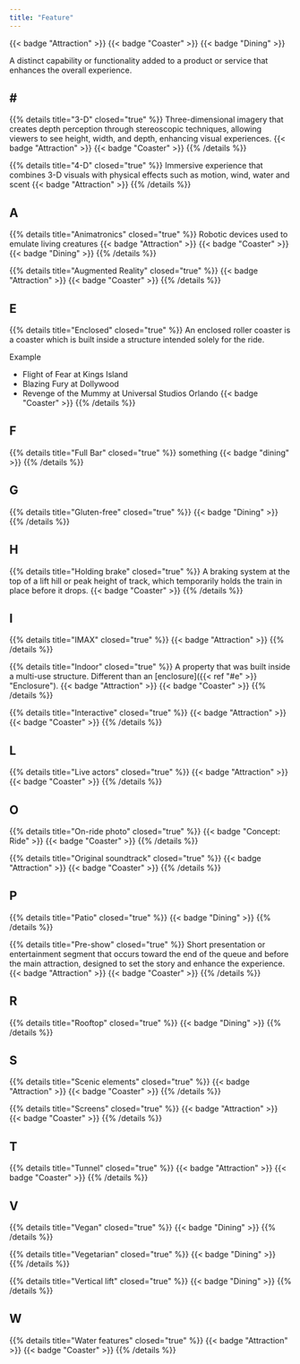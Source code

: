 ```yaml
---
title: "Feature"
---
```


{{< badge "Attraction" >}}
{{< badge "Coaster" >}}
{{< badge "Dining" >}}

A distinct capability or functionality added to a product or service that enhances the overall experience.

## # #

{{% details title="3-D" closed="true" %}}
Three-dimensional imagery that creates depth perception through stereoscopic techniques, allowing viewers to see height, width, and depth, enhancing visual experiences.
{{< badge "Attraction" >}}
{{< badge "Coaster" >}}
{{% /details %}}

{{% details title="4-D" closed="true" %}}
Immersive experience that combines 3-D visuals with physical effects such as motion, wind, water and scent
{{< badge "Attraction" >}}
{{% /details %}}

## A

{{% details title="Animatronics" closed="true" %}}
Robotic devices used to emulate living creatures
{{< badge "Attraction" >}}
{{< badge "Coaster" >}}
{{< badge "Dining" >}}
{{% /details %}}

{{% details title="Augmented Reality" closed="true" %}}
{{< badge "Attraction" >}}
{{< badge "Coaster" >}}
{{% /details %}}

## E

{{% details title="Enclosed" closed="true" %}}
An enclosed roller coaster is a coaster which is built inside a structure intended solely for the ride.

Example
* Flight of Fear at Kings Island 
* Blazing Fury at Dollywood
* Revenge of the Mummy at Universal Studios Orlando
{{< badge "Coaster" >}}
{{% /details %}}

## F

{{% details title="Full Bar" closed="true" %}}
something
{{< badge "dining" >}}
{{% /details %}}


## G

{{% details title="Gluten-free" closed="true" %}}
{{< badge "Dining" >}}
{{% /details %}}

## H

{{% details title="Holding brake" closed="true" %}}
A braking system at the top of a lift hill or peak height of track, which temporarily holds the train in place before it drops.
{{< badge "Coaster" >}}
{{% /details %}}

## I

{{% details title="IMAX" closed="true" %}}
{{< badge "Attraction" >}}
{{% /details %}}

{{% details title="Indoor" closed="true" %}}
A property that was built inside a multi-use structure. Different than an [enclosure]({{< ref "#e" >}} "Enclosure").
{{< badge "Attraction" >}}
{{< badge "Coaster" >}}
{{% /details %}}

{{% details title="Interactive" closed="true" %}}
{{< badge "Attraction" >}}
{{< badge "Coaster" >}}
{{% /details %}}

## L

{{% details title="Live actors" closed="true" %}}
{{< badge "Attraction" >}}
{{< badge "Coaster" >}}
{{% /details %}}

## O

{{% details title="On-ride photo" closed="true" %}}
{{< badge "Concept: Ride" >}}
{{< badge "Coaster" >}}
{{% /details %}}

{{% details title="Original soundtrack" closed="true" %}}
{{< badge "Attraction" >}}
{{< badge "Coaster" >}}
{{% /details %}}

## P

{{% details title="Patio" closed="true" %}}
{{< badge "Dining" >}}
{{% /details %}}

{{% details title="Pre-show" closed="true" %}}
Short presentation or entertainment segment that occurs toward the end of the queue and before the main attraction, designed to set the story and enhance the experience.
{{< badge "Attraction" >}}
{{< badge "Coaster" >}}
{{% /details %}}

## R

{{% details title="Rooftop" closed="true" %}}
{{< badge "Dining" >}}
{{% /details %}}

## S

{{% details title="Scenic elements" closed="true" %}}
{{< badge "Attraction" >}}
{{< badge "Coaster" >}}
{{% /details %}}

{{% details title="Screens" closed="true" %}}
{{< badge "Attraction" >}}
{{< badge "Coaster" >}}
{{% /details %}}

## T

{{% details title="Tunnel" closed="true" %}}
{{< badge "Attraction" >}}
{{< badge "Coaster" >}}
{{% /details %}}

## V

{{% details title="Vegan" closed="true" %}}
{{< badge "Dining" >}}
{{% /details %}}

{{% details title="Vegetarian" closed="true" %}}
{{< badge "Dining" >}}
{{% /details %}}

{{% details title="Vertical lift" closed="true" %}}
{{< badge "Dining" >}}
{{% /details %}}

## W

{{% details title="Water features" closed="true" %}}
{{< badge "Attraction" >}}
{{< badge "Coaster" >}}
{{% /details %}}
